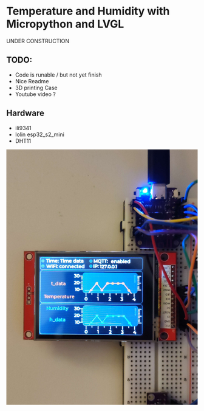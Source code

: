 # Temperature and Humidity with Micropython and LVGL

UNDER CONSTRUCTION

## TODO:
- Code is runable / but not yet finish
- Nice Readme
- 3D printing Case
- Youtube video ?

## Hardware
- ili9341  
- lolin esp32_s2_mini
- DHT11

  
![image](ili9341+esp32_s2_mini.jpg)

